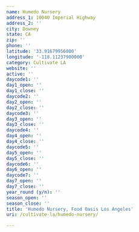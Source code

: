```yaml
---
name: Humedo Nursery
address_1: 10040 Imperial Highway
address_2: ''
city: Downey
state: CA
zip: ''
phone: ''
latitude: '33.91679956000'
longitude: '-118.11237900000'
category: Cultivate LA
website: ''
active: ''
daycode1: ''
day1_open: ''
day1_close: ''
daycode2: ''
day2_open: ''
day2_close: ''
daycode3: ''
day3_open: ''
day3_close: ''
daycode4: ''
day4_open: ''
day4_close: ''
daycode5: ''
day5_open: ''
day5_close: ''
daycode6: ''
day6_open: ''
daycode7: ''
day7_open: ''
day7_close: ''
year_round (y/n): ''
season_open: ''
season_close: ''
title: 'Humedo Nursery, Food Oasis Los Angeles'
uri: /cultivate-la/humedo-nursery/

---
```

